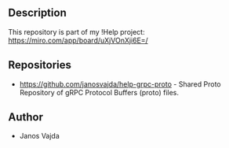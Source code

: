 ## Description

This repository is part of my !Help project:  https://miro.com/app/board/uXjVOnXji6E=/


## Repositories

- https://github.com/janosvajda/help-grpc-proto - Shared Proto Repository of gRPC Protocol Buffers (proto) files.


## Author

- Janos Vajda
